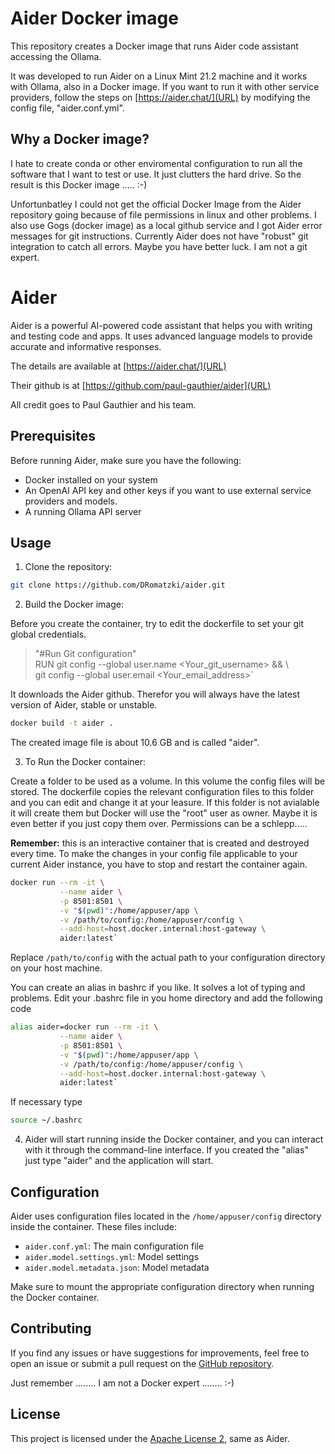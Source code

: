 # Aider Docker image

This repository creates a Docker image that runs Aider code assistant accessing the Ollama.

It was developed to run Aider on a Linux Mint 21.2 machine and it works with Ollama, also in a Docker image. If you want to run it with other service providers, follow the steps on [https://aider.chat/](URL) by modifying the config file, "aider.conf.yml".


## Why a Docker image?

I hate to create conda or other enviromental configuration to run all the software that I want to test or use. It just clutters the hard drive.
So the result is this Docker image ..... :-)

Unfortunbatley I could not get the official Docker Image from the Aider repository going because of file permissions in linux and other problems.
I also use Gogs (docker image) as a local github service and I got Aider error messages for git instructions. Currently Aider does not have "robust" git integration to catch all errors. Maybe you have better luck. I am not a git expert.


# Aider

Aider is a powerful AI-powered code assistant that helps you with writing and testing code and apps. It uses advanced language models to provide accurate and informative responses.

The details are available at [https://aider.chat/](URL)

Their github is at [https://github.com/paul-gauthier/aider](URL)

All credit goes to Paul Gauthier and his team.


## Prerequisites

Before running Aider, make sure you have the following:

- Docker installed on your system
- An OpenAI API key and other keys if you want to use external service providers and models.
- A running Ollama API server

## Usage

1. Clone the repository:

```bash
git clone https://github.com/DRomatzki/aider.git
```

2. Build the Docker image:

Before you create the container, try to edit the dockerfile to set your git global credentials. 

> "#Run Git configuration"  
> RUN git config --global user.name <Your_git_username> && \  
>         git config --global user.email <Your_email_address>`

It downloads the Aider github. Therefor you will always have the latest version of Aider, stable or unstable.

```bash
docker build -t aider .
```
The created image file is about 10.6 GB and is called "aider".


3. To Run the Docker container:

Create a folder to be used as a volume. In this volume the config files will be stored. The dockerfile copies the relevant configuration files to this folder and you can edit and change it at your leasure. If this folder is not avialable it will create them but Docker will use the "root" user as owner. Maybe it is even better if you just copy them over. Permissions can be a schlepp.....

**Remember:** this is an interactive container that is created and destroyed every time. To make the changes in your config file applicable to your current Aider instance, you have to stop and restart the container again.

```bash
docker run --rm -it \
           --name aider \
           -p 8501:8501 \
           -v "$(pwd)":/home/appuser/app \
           -v /path/to/config:/home/appuser/config \
           --add-host=host.docker.internal:host-gateway \
           aider:latest`
```

Replace `/path/to/config` with the actual path to your configuration directory on your host machine.

You can create an alias in bashrc if you like. It solves a lot of typing and problems.
Edit your .bashrc file in you home directory and add the following code

```bash
alias aider=docker run --rm -it \
           --name aider \
           -p 8501:8501 \
           -v "$(pwd)":/home/appuser/app \
           -v /path/to/config:/home/appuser/config \
           --add-host=host.docker.internal:host-gateway \
           aider:latest`
```
If necessary type 

```bash
source ~/.bashrc
```

4. Aider will start running inside the Docker container, and you can interact with it through the command-line interface. If you created the "alias" just type "aider" and the application will start.

## Configuration

Aider uses configuration files located in the `/home/appuser/config` directory inside the container. These files include:

- `aider.conf.yml`: The main configuration file
- `aider.model.settings.yml`: Model settings
- `aider.model.metadata.json`: Model metadata

Make sure to mount the appropriate configuration directory when running the Docker container.

## Contributing

If you find any issues or have suggestions for improvements, feel free to open an issue or submit a pull request on the [GitHub repository](https://github.com/DRomatzki/Aaider_Docker_Image).

Just remember ........ I am not a Docker expert ........ :-)

## License

This project is licensed under the [Apache License 2](LICENSE), same as Aider.
